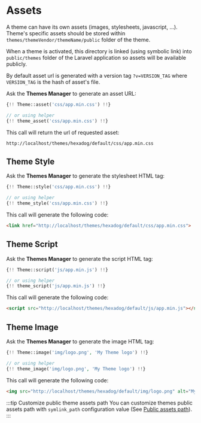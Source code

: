 # Assets
A theme can have its own assets (images, stylesheets, javascript, ...). Theme's specific assets should be stored within <code>themes/themeVendor/themeName/public</code> folder of the theme.

When a theme is activated, this directory is linked (using symbolic link) into <code>public/themes</code> folder of the Laravel application so assets will be available publicly.

By default asset url is generated with a version tag `?v=VERSION_TAG` where `VERSION_TAG` is the hash of asset's file.

Ask the **Themes Manager** to generate an asset URL:
```php
{!! Theme::asset('css/app.min.css') !!}

// or using helper
{!! theme_asset('css/app.min.css') !!}
```

This call will return the url of requested asset:
```
http://localhost/themes/hexadog/default/css/app.min.css
```

## Theme Style
Ask the **Themes Manager** to generate the stylesheet HTML tag:
```php
{!! Theme::style('css/app.min.css') !!}

// or using helper
{!! theme_style('css/app.min.css') !!}
```

This call will generate the following code:
```html
<link href="http://localhost/themes/hexadog/default/css/app.min.css">
```

## Theme Script
Ask the **Themes Manager** to generate the script HTML tag:
```php
{!! Theme::script('js/app.min.js') !!}

// or using helper
{!! theme_script('js/app.min.js') !!}
```

This call will generate the following code:
```html
<script src="http://localhost/themes/hexadog/default/js/app.min.js"></script>
```

## Theme Image
Ask the **Themes Manager** to generate the image HTML tag:
```php
{!! Theme::image('img/logo.png', 'My Theme logo') !!}

// or using helper
{!! theme_image('img/logo.png', 'My Theme logo') !!}
```
This call will generate the following code:
```html
<img src="http://localhost/themes/hexadog/default/img/logo.png" alt="My Theme logo" />
```

:::tip Customize public theme assets path
You can customize themes public assets path with `symlink_path` configuration value (See [Public assets path](/configuration/assets)).
:::